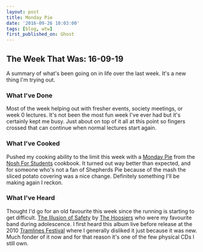 ```yaml
---
layout: post
title: Monday Pie
date: '2016-09-26 10:03:00'
tags: [blog, wtw]
first_published_on: Ghost
---
```


## The Week That Was: 16-09-19

A summary of what's been going on in life over the last week. It's a new thing I'm trying out.

### What I've Done

Most of the week helping out with fresher events, society meetings, or week 0 lectures. It's not been the most fun week I've ever had but it's certainly kept me busy. Just about on top of it all at this point so fingers crossed that can continue when normal lectures start again.

### What I've Cooked

Pushed my cooking ability to the limit this week with a [Monday Pie](http://www.bbcgoodfood.com/recipes/10310/monday-pie) from the [Nosh For Students](http://www.noshbooks.com/nosh-for-students/) cookbook. It turned out way better than expected, and for someone who's not a fan of Shepherds Pie because of the mash the sliced potato covering was a nice change. Definitely something I'll be making again I reckon.

### What I've Heard

Thought I'd go for an old favourite this week since the running is starting to get difficult. [The Illusion of Safety](https://open.spotify.com/album/1xMuoFVsjlYibAHYVNVKpU) by [The Hoosiers](https://en.wikipedia.org/wiki/The_Hoosiers) who were my favourite band during adolescence. I first heard this album live before release at the 2010 [Tramlines Festival](https://en.wikipedia.org/wiki/Tramlines_Festival) where I generally disliked it just because it was new. Much fonder of it now and for that reason it's one of the few physical CDs I still own.
